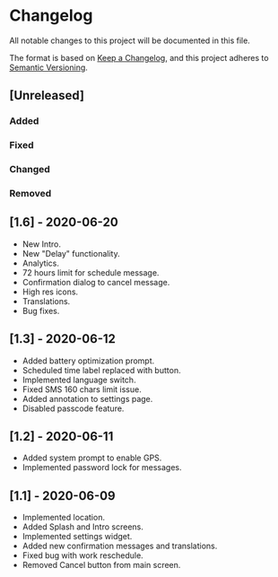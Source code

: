 # Changelog
All notable changes to this project will be documented in this file.

The format is based on [Keep a Changelog](https://keepachangelog.com/en/1.0.0/),
and this project adheres to [Semantic Versioning](https://semver.org/spec/v2.0.0.html).

## [Unreleased]
### Added
### Fixed
### Changed
### Removed

## [1.6] - 2020-06-20
- New Intro.
- New "Delay" functionality.
- Analytics.
- 72 hours limit for schedule message.
- Confirmation dialog to cancel message.
- High res icons.
- Translations.
- Bug fixes.

## [1.3] - 2020-06-12
- Added battery optimization prompt.
- Scheduled time label replaced with button.
- Implemented language switch.
- Fixed SMS 160 chars limit issue.
- Added annotation to settings page.
- Disabled passcode feature.

## [1.2] - 2020-06-11
- Added system prompt to enable GPS.
- Implemented password lock for messages.

## [1.1] - 2020-06-09
- Implemented location.
- Added Splash and Intro screens.
- Implemented settings widget.
- Added new confirmation messages and translations.
- Fixed bug with work reschedule.
- Removed Cancel button from main screen.